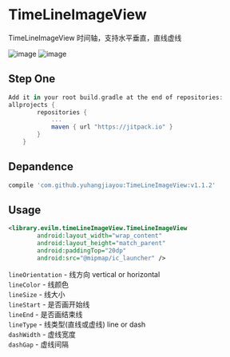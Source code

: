 # TimeLineImageView
TimeLineImageView
时间轴，支持水平垂直，直线虚线

![image](https://github.com/yuhangjiayou/TimeLineImageView/raw/master/png/1.png)
![image](https://github.com/yuhangjiayou/TimeLineImageView/raw/master/png/2.png)

## Step One
```groovy
Add it in your root build.gradle at the end of repositories:  
allprojects {
		repositories {
			...
			maven { url "https://jitpack.io" }
		}
	}
```

## Depandence
```groovy
compile 'com.github.yuhangjiayou:TimeLineImageView:v1.1.2'
```

## Usage
```xml
<library.evilm.timeLineImageView.TimeLineImageView
        android:layout_width="wrap_content"
        android:layout_height="match_parent"
        android:paddingTop="20dp"
        android:src="@mipmap/ic_launcher" />
```
`lineOrientation` - 线方向 vertical or horizontal  
`lineColor` - 线颜色  
`lineSize` - 线大小  
`lineStart` - 是否画开始线  
`lineEnd` - 是否画结束线  
`lineType` - 线类型(直线或虚线) line or dash  
`dashWidth` - 虚线宽度  
`dashGap` - 虚线间隔  
